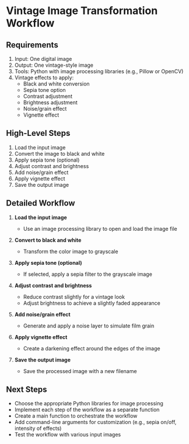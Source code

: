 # Vintage Image Transformation Workflow

## Requirements

1. Input: One digital image
2. Output: One vintage-style image
3. Tools: Python with image processing libraries (e.g., Pillow or OpenCV)
4. Vintage effects to apply:
   - Black and white conversion
   - Sepia tone option
   - Contrast adjustment
   - Brightness adjustment
   - Noise/grain effect
   - Vignette effect

## High-Level Steps

1. Load the input image
2. Convert the image to black and white
3. Apply sepia tone (optional)
4. Adjust contrast and brightness
5. Add noise/grain effect
6. Apply vignette effect
7. Save the output image

## Detailed Workflow

1. **Load the input image**
   - Use an image processing library to open and load the image file

2. **Convert to black and white**
   - Transform the color image to grayscale

3. **Apply sepia tone (optional)**
   - If selected, apply a sepia filter to the grayscale image

4. **Adjust contrast and brightness**
   - Reduce contrast slightly for a vintage look
   - Adjust brightness to achieve a slightly faded appearance

5. **Add noise/grain effect**
   - Generate and apply a noise layer to simulate film grain

6. **Apply vignette effect**
   - Create a darkening effect around the edges of the image

7. **Save the output image**
   - Save the processed image with a new filename

## Next Steps

- Choose the appropriate Python libraries for image processing
- Implement each step of the workflow as a separate function
- Create a main function to orchestrate the workflow
- Add command-line arguments for customization (e.g., sepia on/off, intensity of effects)
- Test the workflow with various input images
